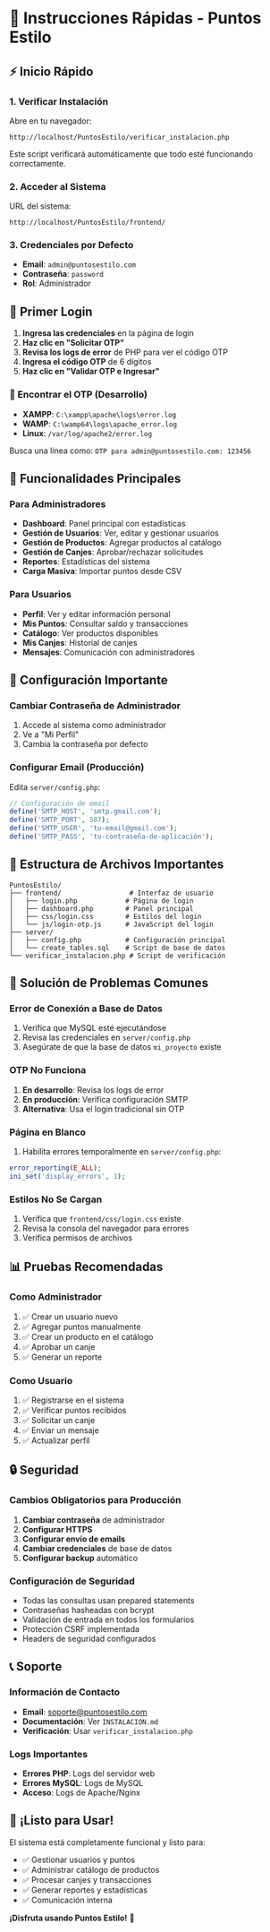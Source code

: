 # 🚀 Instrucciones Rápidas - Puntos Estilo

## ⚡ Inicio Rápido

### 1. Verificar Instalación
Abre en tu navegador:
```
http://localhost/PuntosEstilo/verificar_instalacion.php
```

Este script verificará automáticamente que todo esté funcionando correctamente.

### 2. Acceder al Sistema
URL del sistema:
```
http://localhost/PuntosEstilo/frontend/
```

### 3. Credenciales por Defecto
- **Email**: `admin@puntosestilo.com`
- **Contraseña**: `password`
- **Rol**: Administrador

## 🔐 Primer Login

1. **Ingresa las credenciales** en la página de login
2. **Haz clic en "Solicitar OTP"**
3. **Revisa los logs de error** de PHP para ver el código OTP
4. **Ingresa el código OTP** de 6 dígitos
5. **Haz clic en "Validar OTP e Ingresar"**

### 📍 Encontrar el OTP (Desarrollo)
- **XAMPP**: `C:\xampp\apache\logs\error.log`
- **WAMP**: `C:\wamp64\logs\apache_error.log`
- **Linux**: `/var/log/apache2/error.log`

Busca una línea como: `OTP para admin@puntosestilo.com: 123456`

## 🎯 Funcionalidades Principales

### Para Administradores
- **Dashboard**: Panel principal con estadísticas
- **Gestión de Usuarios**: Ver, editar y gestionar usuarios
- **Gestión de Productos**: Agregar productos al catálogo
- **Gestión de Canjes**: Aprobar/rechazar solicitudes
- **Reportes**: Estadísticas del sistema
- **Carga Masiva**: Importar puntos desde CSV

### Para Usuarios
- **Perfil**: Ver y editar información personal
- **Mis Puntos**: Consultar saldo y transacciones
- **Catálogo**: Ver productos disponibles
- **Mis Canjes**: Historial de canjes
- **Mensajes**: Comunicación con administradores

## 🔧 Configuración Importante

### Cambiar Contraseña de Administrador
1. Accede al sistema como administrador
2. Ve a "Mi Perfil"
3. Cambia la contraseña por defecto

### Configurar Email (Producción)
Edita `server/config.php`:
```php
// Configuración de email
define('SMTP_HOST', 'smtp.gmail.com');
define('SMTP_PORT', 587);
define('SMTP_USER', 'tu-email@gmail.com');
define('SMTP_PASS', 'tu-contraseña-de-aplicación');
```

## 📁 Estructura de Archivos Importantes

```
PuntosEstilo/
├── frontend/                 # Interfaz de usuario
│   ├── login.php            # Página de login
│   ├── dashboard.php        # Panel principal
│   ├── css/login.css        # Estilos del login
│   └── js/login-otp.js      # JavaScript del login
├── server/
│   ├── config.php           # Configuración principal
│   └── create_tables.sql    # Script de base de datos
└── verificar_instalacion.php # Script de verificación
```

## 🐛 Solución de Problemas Comunes

### Error de Conexión a Base de Datos
1. Verifica que MySQL esté ejecutándose
2. Revisa las credenciales en `server/config.php`
3. Asegúrate de que la base de datos `mi_proyecto` existe

### OTP No Funciona
1. **En desarrollo**: Revisa los logs de error
2. **En producción**: Verifica configuración SMTP
3. **Alternativa**: Usa el login tradicional sin OTP

### Página en Blanco
1. Habilita errores temporalmente en `server/config.php`:
```php
error_reporting(E_ALL);
ini_set('display_errors', 1);
```

### Estilos No Se Cargan
1. Verifica que `frontend/css/login.css` existe
2. Revisa la consola del navegador para errores
3. Verifica permisos de archivos

## 📊 Pruebas Recomendadas

### Como Administrador
1. ✅ Crear un usuario nuevo
2. ✅ Agregar puntos manualmente
3. ✅ Crear un producto en el catálogo
4. ✅ Aprobar un canje
5. ✅ Generar un reporte

### Como Usuario
1. ✅ Registrarse en el sistema
2. ✅ Verificar puntos recibidos
3. ✅ Solicitar un canje
4. ✅ Enviar un mensaje
5. ✅ Actualizar perfil

## 🔒 Seguridad

### Cambios Obligatorios para Producción
1. **Cambiar contraseña** de administrador
2. **Configurar HTTPS**
3. **Configurar envío de emails**
4. **Cambiar credenciales** de base de datos
5. **Configurar backup** automático

### Configuración de Seguridad
- Todas las consultas usan prepared statements
- Contraseñas hasheadas con bcrypt
- Validación de entrada en todos los formularios
- Protección CSRF implementada
- Headers de seguridad configurados

## 📞 Soporte

### Información de Contacto
- **Email**: soporte@puntosestilo.com
- **Documentación**: Ver `INSTALACION.md`
- **Verificación**: Usar `verificar_instalacion.php`

### Logs Importantes
- **Errores PHP**: Logs del servidor web
- **Errores MySQL**: Logs de MySQL
- **Acceso**: Logs de Apache/Nginx

## 🎉 ¡Listo para Usar!

El sistema está completamente funcional y listo para:
- ✅ Gestionar usuarios y puntos
- ✅ Administrar catálogo de productos
- ✅ Procesar canjes y transacciones
- ✅ Generar reportes y estadísticas
- ✅ Comunicación interna

**¡Disfruta usando Puntos Estilo!** 🚀 